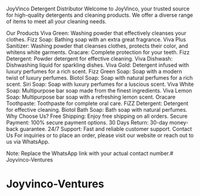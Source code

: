 JoyVinco Detergent Distributor
Welcome to JoyVinco, your trusted source for high-quality detergents and cleaning products. We offer a diverse range of items to meet all your cleaning needs.

Our Products
Viva Green: Washing powder that effectively cleanses your clothes.
Fizz Soap: Bathing soap with an extra great fragrance.
Viva Plus Sanitizer: Washing powder that cleanses clothes, protects their color, and whitens white garments.
Oracare: Complete protection for your teeth.
Fizz Detergent: Powder detergent for effective cleaning.
Viva Dishwash: Dishwashing liquid for sparkling dishes.
Viva Gold: Detergent infused with luxury perfumes for a rich scent.
Fizz Green Soap: Soap with a modern twist of luxury perfumes.
Biotol Soap: Soap with natural perfumes for a rich scent.
Siri Soap: Soap with luxury perfumes for a luscious scent.
Viva White Soap: Multipurpose bar soap made from the finest ingredients.
Viva Lemon Soap: Multipurpose bar soap with a refreshing lemon scent.
Oracare Toothpaste: Toothpaste for complete oral care.
FiZZ Detergent: Detergent for effective cleaning.
Biotol Bath Soap: Bath soap with natural perfumes.
Why Choose Us?
Free Shipping: Enjoy free shipping on all orders.
Secure Payment: 100% secure payment options.
30 Days Return: 30-day money-back guarantee.
24/7 Support: Fast and reliable customer support.
Contact Us
For inquiries or to place an order, please visit our website or reach out to us via WhatsApp.

Note: Replace the WhatsApp link with your actual contact number.# Joyvinco-Ventures
# Joyvinco-Ventures
